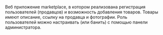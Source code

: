 Веб приложение marketplace, в котором реализована регистрация пользователей (продавцов) и возможность добавления товаров. Товары имеют описание, ссылку на продавца и фотографии. Роль пользователей можно настраивать (или банить) с помощью панели администратора.
